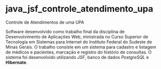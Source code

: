 # java_jsf_controle_atendimento_upa
Controle de Atendimentos de uma UPA

Software desenvolvido como trabalho final da disciplina de Desenvolvimento de Aplicações Web, ministrada no Curso Superior de Tecnologia em Sistemas para Internet do Instituto Federal do Sudeste de Minas Gerais.
O trabalho consiste em um sistema para cadastro e listagem de médicos e pacientes, marcação e registro do histório de consultas. O sistema foi desenvolvido utilizando <em>JSF</em>, banco de dados <em>PostgreSQL</em> e <strong>Hibernate</strong>.
